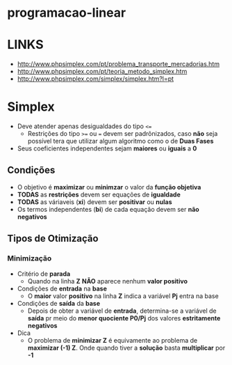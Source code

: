 # programacao-linear



# LINKS
- http://www.phpsimplex.com/pt/problema_transporte_mercadorias.htm
- http://www.phpsimplex.com/pt/teoria_metodo_simplex.htm
- http://www.phpsimplex.com/simplex/simplex.htm?l=pt

# Simplex
- Deve atender apenas desigualdades do tipo `<=`
	- Restrições do tipo `>=` ou `=` devem ser padrõnizados, caso **não** seja possível tera que utilizar algum algoritmo como o de **Duas Fases**
- Seus coeficientes independentes sejam **maiores** ou **iguais** a **0**

## Condições
- O objetivo é **maximizar** ou **minimzar** o valor da **função objetiva**
- **TODAS** as **restrições** devem ser equações de **igualdade**
- **TODAS** as váriaveis (**xi**) devem ser **positivar** ou **nulas**
- Os termos independentes (**bi**) de cada equação devem ser **não negativos**

## Tipos de Otimização
### Minimização
- Critério de **parada**
	- Quando na linha **Z** **NÃO** aparece nenhum **valor positivo**
- Condições de **entrada** na **base**
	- O **maior** valor **positivo** na linha **Z** indica a variável **Pj** entra na base
- Condições de **saída** da **base**
	- Depois de obter a variável de **entrada**, determina-se a variável de **saída** pr meio do **menor quociente P0/Pj** dos valores **estritamente negativos**
- Dica
	- O problema de **minimizar Z** é equivamente ao problema de **maximizar (-1) Z**. Onde quando tiver a **solução** basta **multiplicar** por **-1** 
